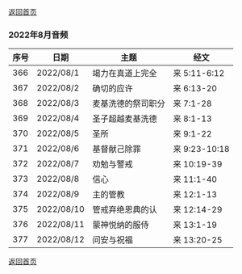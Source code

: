 [返回首页](index)

### 2022年8月音频

|序号|日期|主题|经文|
|---|----|---|---|
|366|2022/08/1|竭力在真道上完全|来 5:11-6:12|
|367|2022/08/2|确切的应许|来 6:13-20|
|368|2022/08/3|麦基洗德的祭司职分|来 7:1-28|
|369|2022/08/4|圣子超越麦基洗德|来 8:1-13|
|370|2022/08/5|圣所|来 9:1-22|
|371|2022/08/6|基督献己除罪|来 9:23-10:18|
|372|2022/08/7|劝勉与警戒|来 10:19-39|
|373|2022/08/8|信心|来 11:1-40|
|374|2022/08/9|主的管教|来 12:1-13|
|375|2022/08/10|管戒弃绝恩典的认|来 12:14-29|
|376|2022/08/11|蒙神悦纳的服侍|来 13:1-19|
|377|2022/08/12|问安与祝福|来 13:20-25|


[返回首页](index)
